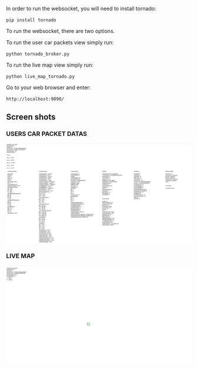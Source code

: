 In order to run the websocket, you will need to install tornado:

    pip install tornado

To run the websocket, there are two options.

To run the user car packets view simply run:

    python tornado_broker.py

To run the live map view simply run:

    python live_map_tornado.py

Go to your web browser and enter:

    http://localhost:9090/




## Screen shots
### USERS CAR PACKET DATAS
![MENU](./screenshots/user_car_packet_view.png)

### LIVE MAP
![MENU](./screenshots/live_map_view.png)
